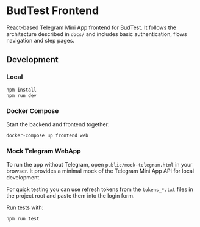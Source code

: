 # BudTest Frontend

React-based Telegram Mini App frontend for BudTest. It follows the architecture described in `docs/` and includes basic authentication, flows navigation and step pages.

## Development

### Local

```bash
npm install
npm run dev
```

### Docker Compose

Start the backend and frontend together:

```bash
docker-compose up frontend web
```

### Mock Telegram WebApp

To run the app without Telegram, open `public/mock-telegram.html` in your browser.
It provides a minimal mock of the Telegram Mini App API for local development.

For quick testing you can use refresh tokens from the `tokens_*.txt` files in the project root and paste them into the login form.

Run tests with:

```bash
npm run test
```
